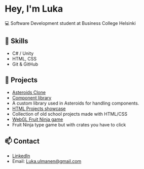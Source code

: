 # Hey, I'm Luka 

💻 Software Development student at Business College Helsinki

## 🔨 Skills
- C# / Unity
- HTML, CSS
- Git & GitHub

## 🚀 Projects
- [Asteroids Clone](https://github.com/Lurppino/OOP---programming/tree/main/Csharp%20-%20dotNEt/ASTEROIDS)
- [Component library](https://github.com/Lurppino/OOP---programming/tree/main/Csharp%20-%20dotNEt/Komponentti%20kirjasto/LukaLib)
- A custom library used in Asteroids for handling components.
- [HTML Projects showcase](https://public.bc.fi/s2300936/HTML%20O)
- Collection of old school projects made with HTML/CSS
- [WebGL Fruit Ninja game](https://public.bc.fi/s2300936/Create%20with%20Code/prototype%205/Build)
- Fruit Ninja type game but with crates you have to click

## 📫 Contact
- [LinkedIn](https://www.linkedin.com/in/lukaulmanen) 
- Email: Luka.ulmanen@gmail.com
